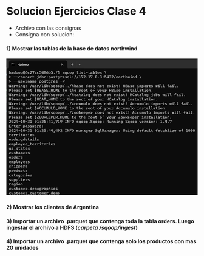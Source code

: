 # Solucion Ejercicios Clase 4 

- Archivo con las consignas
- Consigna con solucion:

#### **1)** Mostrar las tablas de la base de datos northwind

![alt text](image.png)

#### **2)** Mostrar los clientes de Argentina
#### **3)** Importar un archivo .parquet que contenga toda la tabla orders. Luego ingestar el archivo a HDFS (*carpeta /sqoop/ingest*)
####  **4)** Importar un archivo .parquet que contenga solo los productos con mas 20 unidades